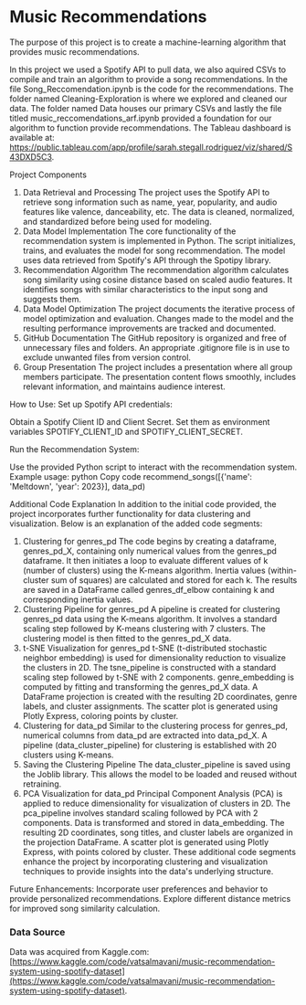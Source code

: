 # Music Recommendations

The purpose of this project is to create a machine-learning algorithm that provides music recommendations. 

In this project we used a Spotify API to pull data, we also aquired CSVs to compile and train an algorithm to provide a song recommendations. In the file Song_Reccomendation.ipynb is the code for the recommendations. 
The folder named Cleaning-Exploration is where we explored and cleaned our data. The folder named Data houses our primary CSVs and lastly the file titled music_reccomendations_arf.ipynb provided a foundation for our algorithm to function provide recommendations. 
The Tableau dashboard is available at: https://public.tableau.com/app/profile/sarah.stegall.rodriguez/viz/shared/S43DXD5C3.

Project Components
1. Data Retrieval and Processing
The project uses the Spotify API to retrieve song information such as name, year, popularity, and audio features like valence, danceability, etc.
The data is cleaned, normalized, and standardized before being used for modeling.
2. Data Model Implementation
The core functionality of the recommendation system is implemented in Python.
The script initializes, trains, and evaluates the model for song recommendation.
The model uses data retrieved from Spotify's API through the Spotipy library.
3. Recommendation Algorithm
The recommendation algorithm calculates song similarity using cosine distance based on scaled audio features.
It identifies songs with similar characteristics to the input song and suggests them.
4. Data Model Optimization
The project documents the iterative process of model optimization and evaluation.
Changes made to the model and the resulting performance improvements are tracked and documented.
5. GitHub Documentation
The GitHub repository is organized and free of unnecessary files and folders.
An appropriate .gitignore file is in use to exclude unwanted files from version control.
6. Group Presentation
The project includes a presentation where all group members participate.
The presentation content flows smoothly, includes relevant information, and maintains audience interest.

How to Use:
Set up Spotify API credentials:

Obtain a Spotify Client ID and Client Secret.
Set them as environment variables SPOTIFY_CLIENT_ID and SPOTIFY_CLIENT_SECRET.

Run the Recommendation System:

Use the provided Python script to interact with the recommendation system.
Example usage:
python
Copy code
recommend_songs([{'name': 'Meltdown', 'year': 2023}], data_pd)

Additional Code Explanation
In addition to the initial code provided, the project incorporates further functionality for data clustering and visualization. Below is an explanation of the added code segments:

1. Clustering for genres_pd
The code begins by creating a dataframe, genres_pd_X, containing only numerical values from the genres_pd dataframe.
It then initiates a loop to evaluate different values of k (number of clusters) using the K-means algorithm. Inertia values (within-cluster sum of squares) are calculated and stored for each k.
The results are saved in a DataFrame called genres_df_elbow containing k and corresponding inertia values.
2. Clustering Pipeline for genres_pd
A pipeline is created for clustering genres_pd data using the K-means algorithm.
It involves a standard scaling step followed by K-means clustering with 7 clusters.
The clustering model is then fitted to the genres_pd_X data.
3. t-SNE Visualization for genres_pd
t-SNE (t-distributed stochastic neighbor embedding) is used for dimensionality reduction to visualize the clusters in 2D.
The tsne_pipeline is constructed with a standard scaling step followed by t-SNE with 2 components.
genre_embedding is computed by fitting and transforming the genres_pd_X data.
A DataFrame projection is created with the resulting 2D coordinates, genre labels, and cluster assignments.
The scatter plot is generated using Plotly Express, coloring points by cluster.
4. Clustering for data_pd
Similar to the clustering process for genres_pd, numerical columns from data_pd are extracted into data_pd_X.
A pipeline (data_cluster_pipeline) for clustering is established with 20 clusters using K-means.
5. Saving the Clustering Pipeline
The data_cluster_pipeline is saved using the Joblib library. This allows the model to be loaded and reused without retraining.
6. PCA Visualization for data_pd
Principal Component Analysis (PCA) is applied to reduce dimensionality for visualization of clusters in 2D.
The pca_pipeline involves standard scaling followed by PCA with 2 components.
Data is transformed and stored in data_embedding.
The resulting 2D coordinates, song titles, and cluster labels are organized in the projection DataFrame.
A scatter plot is generated using Plotly Express, with points colored by cluster.
These additional code segments enhance the project by incorporating clustering and visualization techniques to provide insights into the data's underlying structure.

Future Enhancements:
Incorporate user preferences and behavior to provide personalized recommendations.
Explore different distance metrics for improved song similarity calculation.

### Data Source

Data was acquired from Kaggle.com: [https://www.kaggle.com/code/vatsalmavani/music-recommendation-system-using-spotify-dataset](https://www.kaggle.com/code/vatsalmavani/music-recommendation-system-using-spotify-dataset).
